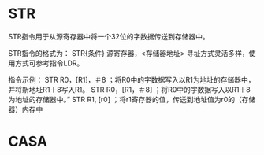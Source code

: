 # STR

STR指令用于从源寄存器中将一个32位的字数据传送到存储器中。

STR指令的格式为：
STR{条件}  源寄存器，<存储器地址>
寻址方式灵活多样，使用方式可参考指令LDR。

指令示例：
STR R0，[R1]，＃8             ；将R0中的字数据写入以R1为地址的存储器中，并将新地址R1＋8写入R1。
STR R0，[R1，＃8]             ；将R0中的字数据写入以R1＋8为地址的存储器中。”
STR R1, [r0]                 ；将r1寄存器的值，传送到地址值为r0的（存储器）内存中

# CASA
